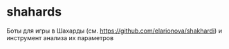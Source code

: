 # shahards
Боты для игры в Шахарды (см. https://github.com/elarionova/shakhardi) и инструмент анализа их параметров
